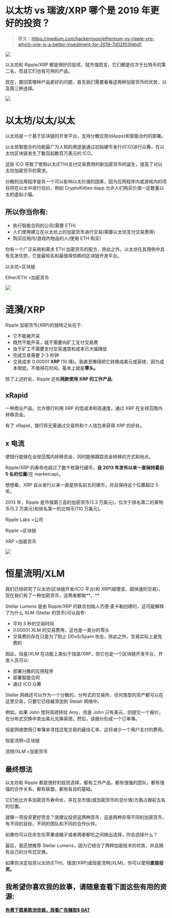 # 以太坊 vs 瑞波/XRP 哪个是 2019 年更好的投资？

> 原文：<https://medium.com/hackernoon/ethereum-vs-ripple-xrp-which-one-is-a-better-investment-for-2019-7d02f03febd1>

![](img/63ce558b38c606299cb27f5bb7b51333.png)

以太坊和 Ripple/XRP 都是很好的投资，就市值而言，它们都是仅次于比特币的第二名，而且它们也有可用的产品。

现在，要回答哪种产品更好的问题，首先我们需要看看这两种加密货币的优势，以及第三种选择。

![](img/3ea32e594e9911dab4ef02f86130d05a.png)

# 以太坊/以太/以太

以太坊是一个基于区块链的开发平台，支持分散应用(dApps)和智能合约的部署。

以太坊智能合约功能最广为人知的用途是通过初始硬币发行(ICO)进行众筹，在以太坊区块链发生了数百起数百万美元的 ICO。

这些 ICO 导致了使用以太(ETH)支付交易费用的新加密货币的诞生，提高了对以太坊加密货币的需求。

分散的应用程序是另一个可以影响以太价值的因素，因为应用程序内或游戏内的项目将在以太中进行估价，例如 CryptoKitties dapp 允许人们购买价值一定数量以太的虚拟小猫。

## 所以你当你有:

*   执行智能合同的公司(需要 ETH)
*   人们使用建立在以太坊上的加密货币进行交易(需要以太坊支付交易费用)
*   购买应用内/游戏内物品的人(使用 ETH 购买)

你有一个广泛采用和需求 ETH 加密货币的配方，除此之外，以太坊在其用例中具有先发优势，它是最知名和最值得信赖的区块链开发平台。

以太坊=区块链

Ether/ETH =加密货币

![](img/df1a52533409e9e59a4e472c49bfee93.png)

# **涟漪/XRP**

Ripple 加密货币(XRP)的独特之处在于:

*   它不能被开采
*   既然不能开采，就不需要向矿工支付交易费
*   由于矿工不需要支付交易速度和成本已大幅降低
*   完成交易需要 2-3 秒钟
*   交易成本 0.00001 **XRP** (10 降)。我甚至懒得把它转换成美元或英镑，因为成本很低，不值得花时间。基本上就是**零头。**

除了上述好处，Ripple 还有**两款使用 XRP 的工作产品**:

## **xRapid**

一种商业产品，允许银行利用 XRP 的低成本和高速度，通过 XRP 在全球范围内转移资金。

有了 xRapid，银行将无需通过交易所和个人钱包来获得 XRP 的好处。

## **x 电流**

使银行能够在全球范围内转移资金，同时能够跟踪资金转移的方式和地点。

Ripple/XRP 的寿命也超过了数千枚替代硬币，**自 2013 年发布以来一直保持着前 5 名的位置**(在 marketcap)。

想想看，XRP 自从发行以来一直是排名前五的硬币，并且保持这个位置超过 5 年。

2013 年，Ripple 是市值第三高的加密货币(3.3 万美元)，仅次于排名第二的莱特币(5.2 万美元)和排名第一的比特币(110 万美元)。

Ripple Labs =公司

Ripple =区块链

XRP =加密货币

![](img/ca5bba3b13763aa3a895ed8947984c52.png)

# **恒星流明/XLM**

我们已经研究了以太坊(区块链开发/ICO 平台)和 XRP(超便宜、超快速的交易)，现在我们有了一种加密货币，这两者都做**。**

Stellar Lumens 是由 Ripple/XRP 的联合创始人杰德·麦卡勒创建的，这可能解释了为什么 XLM (Stellar 的货币)可以自夸:

*   平均 3 秒的交易时间
*   0.00001 XLM 的交易费用，这也是一美分的零头
*   交易费的存在只是为了防止 DDoS/Spam 攻击，除此之外，交易实际上是免费的

因此，恒星/XLM 在功能上类似于瑞波/XRP，但它也是一个区块链开发平台，开发人员可以:

*   部署分散的应用程序
*   部署智能合同
*   通过 ICO 众筹

Stellar 网络还可以作为一个分散的、分布式的交易所，任何类型的资产都可以在这里交易，只要它已经被添加到 Stelalr 网络中。

例如，如果 John 想将英镑转给 Amy，但是 John 只有美元，则提交一个报价，在分布式交换中卖出美元兑换英镑。然后，该报价形成一个订单簿。

恒星网络使用订单簿来寻找这笔交易的最佳汇率，这将减少一个用户支付的费用。

恒星流明=区块链

流明/XLM =加密货币

## **最终想法**

以太坊和 Ripple 都是很好的投资选择，都有工作产品，都有很强的团队，都有很强的合作关系，都有联盟，都有各自的基础。

它们也比许多加密货币寿命长，并在总市值(或加密货币的总价值)方面占据前五名的位置。

就哪一项投资更好而言？我建议投资这两种货币，这是两种非常不同的加密货币，有不同的目标，不同的团队和不同的合作伙伴。

如果你可以在余生吃苹果或橘子或者两者都吃之间做出选择，你会选择什么？

最后，我还想推荐 Stellar Lumens，因为它结合了两种加密技术的优势，并且拥有自己的分布式交换。

如果你决定投资以太坊(ETH)、瑞波(XRP)或恒星流明(XLM)，你可以使用[](https://goo.gl/5PLnV9)**直接投资。**

## **我希望你喜欢我的故事，请随意查看下面这些有用的资源:**

**[**免费下载勇敢浏览器，观看广告赚取$ BAT**](https://brave.com/kxh360)**